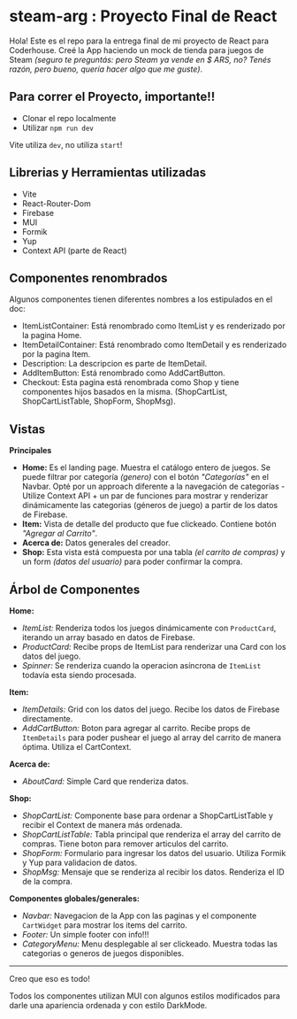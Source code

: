 # steam-arg : Proyecto Final de React

Hola! Este es el repo para la entrega final de mi proyecto de React para Coderhouse.
Creé la App haciendo un mock de tienda para juegos de Steam *(seguro te preguntás: pero Steam ya vende en $ ARS, no? Tenés razón, pero bueno, quería hacer algo que me guste)*.


## Para correr el Proyecto, importante!!
 - Clonar el repo localmente
 - Utilizar `npm run dev`
 
Vite utiliza `dev`, no utiliza `start`!

## Librerias y Herramientas utilizadas
 
 - Vite
 - React-Router-Dom
 - Firebase
 - MUI
 - Formik
 - Yup
 - Context API (parte de React)

## Componentes renombrados
Algunos componentes tienen diferentes nombres a los estipulados en el doc:
 - ItemListContainer: Está renombrado como ItemList y es renderizado por la pagina Home.
 - ItemDetailContainer: Está renombrado como ItemDetail y es renderizado por la pagina Item.
 - Description: La descripcion es parte de ItemDetail.
 - AddItemButton: Está renombrado como AddCartButton.
 - Checkout: Esta pagina está renombrada como Shop y tiene componentes hijos basados en la misma. (ShopCartList, ShopCartListTable, ShopForm, ShopMsg).



## Vistas

**Principales**

 - **Home:** Es el landing page. Muestra el catálogo entero de juegos. Se
   puede filtrar por categoría *(genero)* con el botón *"Categorías"* en el
   Navbar. Opté por un approach diferente a la navegación de categorías - Utilize Context API + un par de funciones para mostrar y renderizar dinámicamente las categorias (géneros de juego) a partir de los datos de Firebase.
 - **Item:** Vista de detalle del producto que fue clickeado. Contiene botón *"Agregar al Carrito"*.
 - **Acerca de:** Datos generales del creador.
 - **Shop:** Esta vista está compuesta por una tabla *(el carrito de compras)*
   y un form *(datos del usuario)* para poder confirmar la compra.


## Árbol de Componentes

 **Home:** 
 - *ItemList:* Renderiza todos los juegos dinámicamente con `ProductCard`, iterando un array basado en datos de Firebase.
 - *ProductCard:* Recibe props de ItemList para renderizar una Card con los datos del juego.
 - *Spinner:* Se renderiza cuando la operacion asíncrona de `ItemList` todavía esta siendo procesada.

**Item:** 
 - *ItemDetails:* Grid con los datos del juego. Recibe los datos de Firebase directamente.
 - *AddCartButton:* Boton para agregar al carrito. Recibe props de `ItemDetails` para poder pushear el juego al array del carrito de manera óptima. Utiliza el CartContext.
 
 **Acerca de:**
 - *AboutCard:* Simple Card que renderiza datos.

**Shop:**
 - *ShopCartList:* Componente base para ordenar a ShopCartListTable y recibir el Context de manera más ordenada.
 - *ShopCartListTable:* Tabla principal que renderiza el array del carrito de compras. Tiene boton para remover articulos del carrito.
 - *ShopForm:* Formulario para ingresar los datos del usuario. Utiliza Formik y Yup para validacion de datos.
 - *ShopMsg:* Mensaje que se renderiza al recibir los datos. Renderiza el ID de la compra.

**Componentes globales/generales:**

 - *Navbar:* Navegacion de la App con las paginas y el componente `CartWidget` para mostrar los items del carrito.
 - *Footer:* Un simple footer con info!!!
 - *CategoryMenu:* Menu desplegable al ser clickeado. Muestra todas las categorias o generos de juegos disponibles.


----

Creo que eso es todo!

Todos los componentes utilizan MUI con algunos estilos modificados para darle una apariencia ordenada y con estilo DarkMode.
